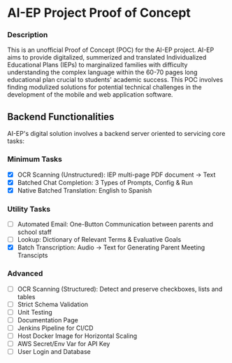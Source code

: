 # AI-EP Project Proof of Concept

### Description

This is an unofficial Proof of Concept (POC) for the AI-EP project. AI-EP aims to provide digitalized, summerized and translated Individualized Educational Plans (IEPs) to marginalized families with difficulty understanding the complex language within the 60-70 pages long educational plan crucial to students' academic success. This POC involves finding modulized solutions for potential technical challenges in the development of the mobile and web application software.

## Backend Functionalities

AI-EP's digital solution involves a backend server oriented to servicing core tasks:

### Minimum Tasks
- [x] OCR Scanning (Unstructured): IEP multi-page PDF document -> Text
- [x] Batched Chat Completion: 3 Types of Prompts, Config & Run
- [x] Native Batched Translation: English to Spanish

### Utility Tasks
- [ ] Automated Email: One-Button Communication between parents and school staff
- [ ] Lookup: Dictionary of Relevant Terms & Evaluative Goals
- [x] Batch Transcription: Audio -> Text for Generating Parent Meeting Transcipts

### Advanced

- [ ] OCR Scanning (Structured): Detect and preserve checkboxes, lists and tables
- [ ] Strict Schema Validation
- [ ] Unit Testing
- [ ] Documentation Page
- [ ] Jenkins Pipeline for CI/CD
- [ ] Host Docker Image for Horizontal Scaling
- [ ] AWS Secret/Env Var for API Key
- [ ] User Login and Database